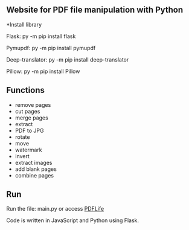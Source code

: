 ## Website for PDF file manipulation with Python

*Install library 

Flask: py -m pip install flask

Pymupdf: py -m pip install pymupdf

Deep-translator: py -m pip install deep-translator

Pillow: py -m pip install Pillow


## Functions

- remove pages
- cut pages
- merge pages
- extract
- PDF to JPG
- rotate
- move
- watermark
- invert
- extract images
- add blank pages
- combine pages

## Run

Run the file: main.py
or
access [PDFLife](https://pdflife.onrender.com/)

Code is written in JavaScript and Python using Flask.
